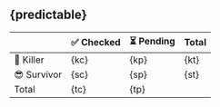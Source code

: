 ## {predictable}

|              | ✅ Checked | ⏳ Pending | Total |
|--------------|------------|------------|--------|
| 👹 Killer   | {kc}        | {kp}       | {kt}   |
| 😎 Survivor | {sc}        | {sp}       | {st}   |
| Total        | {tc}       | {tp}       |        |
